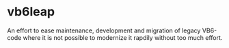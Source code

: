 vb6leap
=======

An effort to ease maintenance, development and migration of legacy VB6-code where it is not possible to modernize it rapdily without too much effort.
